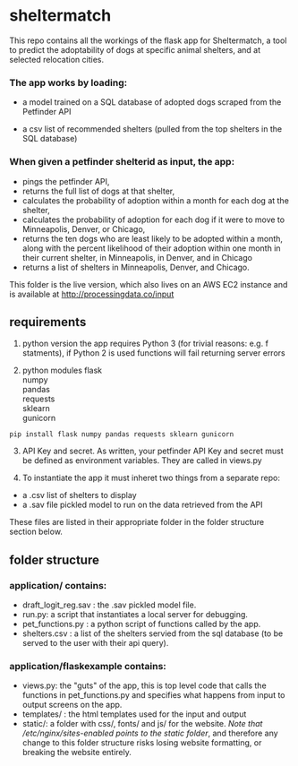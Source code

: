 # sheltermatch
This repo contains all the workings of the flask app for Sheltermatch, a tool to predict the adoptability of dogs at specific animal shelters, and at selected relocation cities. 

### The app works by loading:   
- a model trained on a SQL database of adopted dogs scraped from the Petfinder API   

- a csv list of recommended shelters (pulled from the top shelters in the SQL database)

### When given a petfinder shelterid as input, the app:  
- pings the petfinder API,  
- returns the full list of dogs at that shelter,  
- calculates the probability of adoption within a month for each dog at the shelter,  
- calculates the probability of adoption for each dog if it were to move to Minneapolis, Denver, or Chicago,  
- returns the ten dogs who are least likely to be adopted within a month, along with the percent likelihood of their adoption within one month in their current shelter, in  Minneapolis, in Denver, and in Chicago
- returns a list of shelters in Minneapolis, Denver, and Chicago. 

This folder is the live version, which also lives on an AWS EC2 instance and is available at 
http://processingdata.co/input

## requirements

1) python version the app requires Python 3 (for trivial reasons: e.g. f statments), if Python 2 is used functions will fail returning server errors 

2) python modules
flask   
numpy  
pandas   
requests  
sklearn   
gunicorn  

`pip install flask numpy pandas requests sklearn gunicorn`

3) API Key and secret. As written, your petfinder API Key and secret must be defined as environment variables. They are called in views.py

4) To instantiate the app it must inheret two things from a separate repo:   
- a .csv list of shelters to display  
- a .sav file pickled model to run on the data retrieved from the API    

These files are listed in their appropriate folder in the folder structure section below. 


## folder structure 


### application/ contains:

- draft_logit_reg.sav : the .sav pickled model file.  
- run.py: a script that instantiates a local server for debugging.   
- pet_functions.py : a python script of functions called by the app. 
- shelters.csv : a list of the shelters servied from the sql database (to be served to the user with their api query). 

### application/flaskexample contains: 
- views.py: the "guts" of the app, this is top level code that calls the functions in pet_functions.py and specifies what happens from input to output screens on the app.   
- templates/ : the html templates used for the input and output   
- static/: a folder with css/, fonts/ and js/ for the website. *Note that /etc/nginx/sites-enabled points to the static folder*, and therefore any change to this folder structure risks losing website formatting, or breaking the website entirely.   
